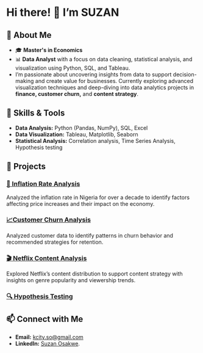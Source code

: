 # Hi there! 👋 I’m SUZAN
## 🌟 About Me
 - 🎓 **Master's in Economics**
 - 📊 **Data Analyst** with a focus on data cleaning, statistical analysis, and visualization using Python, SQL, and Tableau.
 - I’m passionate about uncovering insights from data to support decision-making and create value for businesses. Currently exploring advanced visualization techniques and deep-diving into data analytics projects in **finance, customer churn,** and **content strategy**.

## 🔧 Skills & Tools
 - **Data Analysis:** Python (Pandas, NumPy), SQL, Excel
 - **Data Visualization:** Tableau, Matplotlib, Seaborn
 - **Statistical Analysis:** Correlation analysis, Time Series Analysis, Hypothesis testing




## 🚀 Projects
### [💸 Inflation Rate Analysis](https://github.com/KENE508/Inflation-rate-analysis-in-Nigeria)
Analyzed the inflation rate in Nigeria for over a decade to identify factors affecting price increases and their impact on the economy.

### [📈Customer Churn Analysis](https://github.com/KENE508/Customer-Churn-Analysis-and-Retention-Strategies)
Analyzed customer data to identify patterns in churn behavior and recommended strategies for retention.

### [🎬 Netflix Content Analysis](https://github.com/KENE508/Netflix-Content-Strategy-Project)
Explored Netflix’s content distribution to support content strategy with insights on genre popularity and viewership trends.

### [🔍 Hypothesis Testing](https://github.com/KENE508/Hypothesis-Testing-/blob/main/Hypothesis_Testing_with_Churn_Data.ipynb)













## 📫 Connect with Me
 - **Email:** kcity.so@gmail.com
 - **LinkedIn:** [Suzan Osakwe](https://www.linkedin.com/in/suzanosakwe/).

<!---
KENE508/KENE508 is a ✨ special ✨ repository because its `README.md` (this file) appears on your GitHub profile.
You can click the Preview link to take a look at your changes.
--->
